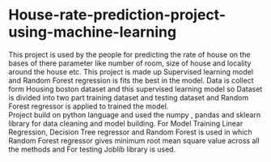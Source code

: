 # House-rate-prediction-project-using-machine-learning
This project is used by the people for predicting the rate of house on the bases of there parameter like number of room, size of house and locality around the house etc. 
This project is made up Supervised learning model and Random Forest regression is fits the best in the model.
Data is collect form Housing boston dataset and this supervised learning model so Dataset is divided into two part training dataset and testing dataset and Random Forest regressor is applied to trained the model.   
Project build on python language and used the numpy , pandas and sklearn library for data cleaning and model building. For Model Training Linear Regression, Decision Tree regressor and Random Forest is used in which Random Forest regressor gives minimum root mean square value across all the methods and For testing Joblib library is used.
